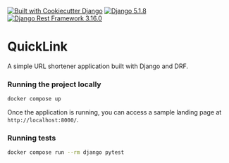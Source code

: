[![Built with Cookiecutter Django](https://img.shields.io/badge/built%20with-Cookiecutter%20Django-8d7812.svg?logo=cookiecutter)](https://github.com/cookiecutter/cookiecutter-django/)
[![Django 5.1.8](https://img.shields.io/badge/5.1.8-Django-0c4b33)](https://www.djangoproject.com/)
[![Django Rest Framework 3.16.0](https://img.shields.io/badge/3.16.0-DRF-ad0000)](https://www.django-rest-framework.org/)

# QuickLink
A simple URL shortener application built with Django and DRF.

### Running the project locally

```bash
docker compose up
```

Once the application is running, you can access a sample landing page at `http://localhost:8000/`.

### Running tests

```bash
docker compose run --rm django pytest
```
